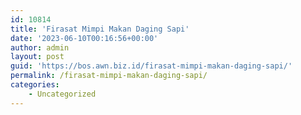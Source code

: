 ```yaml
---
id: 10814
title: 'Firasat Mimpi Makan Daging Sapi'
date: '2023-06-10T00:16:56+00:00'
author: admin
layout: post
guid: 'https://bos.awn.biz.id/firasat-mimpi-makan-daging-sapi/'
permalink: /firasat-mimpi-makan-daging-sapi/
categories:
    - Uncategorized
---
```


